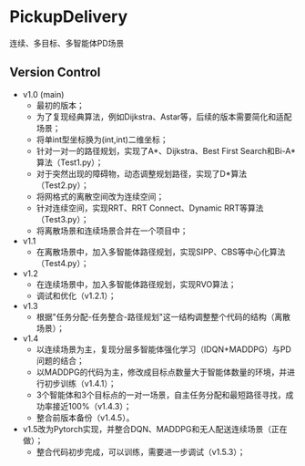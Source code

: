 # PickupDelivery
连续、多目标、多智能体PD场景

## Version Control
- v1.0 (main)
  * 最初的版本；
  * 为了复现经典算法，例如Dijkstra、Astar等，后续的版本需要简化和适配场景；
  * 将单int型坐标换为(int,int)二维坐标；
  * 针对一对一的路径规划，实现了A*、Dijkstra、Best First Search和Bi-A*算法（Test1.py）；
  * 对于突然出现的障碍物，动态调整规划路径，实现了D*算法（Test2.py）；
  * 将网格式的离散空间改为连续空间；
  * 针对连续空间，实现RRT、RRT Connect、Dynamic RRT等算法（Test3.py）；
  * 将离散场景和连续场景合并在一个项目中；
- v1.1
  * 在离散场景中，加入多智能体路径规划，实现SIPP、CBS等中心化算法（Test4.py）；
- v1.2
  * 在连续场景中，加入多智能体路径规划，实现RVO算法；
  * 调试和优化（v1.2.1）；
- v1.3
  * 根据"任务分配-任务整合-路径规划"这一结构调整整个代码的结构（离散场景）；
- v1.4
  * 以连续场景为主，复现分层多智能体强化学习（IDQN+MADDPG）与PD问题的结合；
  * 以MADDPG的代码为主，修改成目标点数量大于智能体数量的环境，并进行初步训练（v1.4.1）；
  * 3个智能体和3个目标点的一对一场景，自主任务分配和最短路径寻找，成功率接近100%（v1.4.3）；
  * 整合前版本备份（v1.4.5）。
- v1.5改为Pytorch实现，并整合DQN、MADDPG和无人配送连续场景（正在做）；
  * 整合代码初步完成，可以训练，需要进一步调试（v1.5.3）；